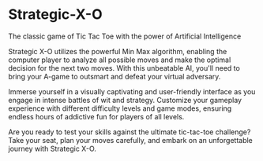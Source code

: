 # Strategic-X-O
The classic game of Tic Tac Toe with the power of Artificial Intelligence

Strategic X-O utilizes the powerful Min Max algorithm, enabling the computer player to analyze all possible moves and make the optimal decision for the next two moves. With this unbeatable AI, you'll need to bring your A-game to outsmart and defeat your virtual adversary.

Immerse yourself in a visually captivating and user-friendly interface as you engage in intense battles of wit and strategy. Customize your gameplay experience with different difficulty levels and game modes, ensuring endless hours of addictive fun for players of all levels.

Are you ready to test your skills against the ultimate tic-tac-toe challenge? Take your seat, plan your moves carefully, and embark on an unforgettable journey with Strategic X-O.



